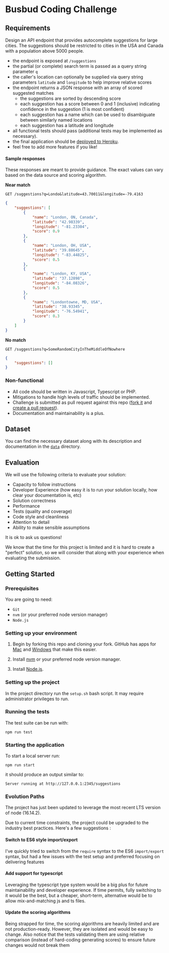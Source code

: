 # Busbud Coding Challenge

## Requirements

Design an API endpoint that provides autocomplete suggestions for large cities.
The suggestions should be restricted to cities in the USA and Canada with a population above 5000 people.

-   the endpoint is exposed at `/suggestions`
-   the partial (or complete) search term is passed as a query string parameter `q`
-   the caller's location can optionally be supplied via query string parameters `latitude` and `longitude` to help improve relative scores
-   the endpoint returns a JSON response with an array of scored suggested matches
    -   the suggestions are sorted by descending score
    -   each suggestion has a score between 0 and 1 (inclusive) indicating confidence in the suggestion (1 is most confident)
    -   each suggestion has a name which can be used to disambiguate between similarly named locations
    -   each suggestion has a latitude and longitude
-   all functional tests should pass (additional tests may be implemented as necessary).
-   the final application should be [deployed to Heroku](https://devcenter.heroku.com/articles/getting-started-with-nodejs).
-   feel free to add more features if you like!

#### Sample responses

These responses are meant to provide guidance. The exact values can vary based on the data source and scoring algorithm.

**Near match**

    GET /suggestions?q=Londo&latitude=43.70011&longitude=-79.4163

```json
{
    "suggestions": [
        {
            "name": "London, ON, Canada",
            "latitude": "42.98339",
            "longitude": "-81.23304",
            "score": 0.9
        },
        {
            "name": "London, OH, USA",
            "latitude": "39.88645",
            "longitude": "-83.44825",
            "score": 0.5
        },
        {
            "name": "London, KY, USA",
            "latitude": "37.12898",
            "longitude": "-84.08326",
            "score": 0.5
        },
        {
            "name": "Londontowne, MD, USA",
            "latitude": "38.93345",
            "longitude": "-76.54941",
            "score": 0.3
        }
    ]
}
```

**No match**

    GET /suggestions?q=SomeRandomCityInTheMiddleOfNowhere

```json
{
    "suggestions": []
}
```

### Non-functional

-   All code should be written in Javascript, Typescript or PHP.
-   Mitigations to handle high levels of traffic should be implemented.
-   Challenge is submitted as pull request against this repo ([fork it](https://help.github.com/articles/fork-a-repo/) and [create a pull request](https://help.github.com/articles/creating-a-pull-request-from-a-fork/)).
-   Documentation and maintainability is a plus.

## Dataset

You can find the necessary dataset along with its description and documentation in the [`data`](data/) directory.

## Evaluation

We will use the following criteria to evaluate your solution:

-   Capacity to follow instructions
-   Developer Experience (how easy it is to run your solution locally, how clear your documentation is, etc)
-   Solution correctness
-   Performance
-   Tests (quality and coverage)
-   Code style and cleanliness
-   Attention to detail
-   Ability to make sensible assumptions

It is ok to ask us questions!

We know that the time for this project is limited and it is hard to create a "perfect" solution, so we will consider that along with your experience when evaluating the submission.

## Getting Started

### Prerequisites

You are going to need:

-   `Git`
-   `nvm` (or your preferred node version manager)
-   `Node.js`

### Setting up your environment

1. Begin by forking this repo and cloning your fork. GitHub has apps for [Mac](http://mac.github.com/) and
   [Windows](http://windows.github.com/) that make this easier.

2. Install [nvm](https://github.com/nvm-sh/nvm#install--update-script) or your preferred node version manager.

3. Install [Node.js](http://www.nodejs.org).

### Setting up the project

In the project directory run the `setup.sh` bash script. It may require administrator privileges to run.

### Running the tests

The test suite can be run with:

```
npm run test
```

### Starting the application

To start a local server run:

```
npm run start
```

it should produce an output similar to:

```
Server running at http://127.0.0.1:2345/suggestions
```

### Evolution Paths

The project has just been updated to leverage the most recent LTS version of node (16.14.2).

Due to current time constraints, the project could be upgraded to the industry best practices. Here's a few suggestions :

#### Switch to ES6 style import/export

I've quickly tried to switch from the `require` syntax to the ES6 `import/export` syntax, but had a few issues with the test setup and preferred focusing on delivering features

#### Add support for typescript

Leveraging the typescript type system would be a big plus for future maintainability and developer experience. If time permits, fully switching to it would be the best, but a cheaper, short-term, alternative would be to allow mix-and-matching js and ts files.

#### Update the scoring algorithms

Being strapped for time, the scoring algorithms are heavily limited and are not production-ready. However, they are isolated and would be easy to change. Also notice that the tests validating them are using relative comparison (instead of hard-coding generating scores) to ensure future changes would not break them
